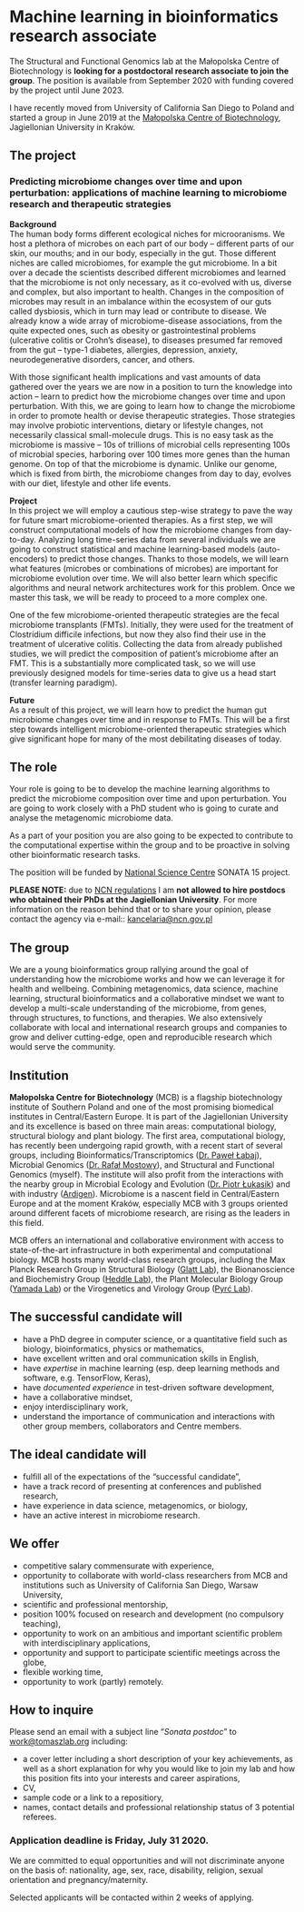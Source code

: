 # Machine learning in bioinformatics research associate

The Structural and Functional Genomics lab at the Małopolska Centre of Biotechnology is **looking for a postdoctoral research associate to join the group**. The position is available from September 2020 with funding covered by the project until June 2023.

I have recently moved from University of California San Diego to Poland and started a group in June 2019 at the [Małopolska Centre of Biotechnology](https://mcb.uj.edu.pl/), Jagiellonian University in Kraków.  


## The project

### Predicting microbiome changes over time and upon perturbation: applications of machine learning to microbiome research and therapeutic strategies

__Background__  
The human body forms different ecological niches for microoranisms. We host a plethora of microbes on each part of our body – different parts of our skin, our mouths; and in our body, especially in the gut. Those different niches are called microbiomes, for example the gut microbiome. In a bit over a decade the scientists described different microbiomes and learned that the microbiome is not only necessary, as it co-evolved with us, diverse and complex, but also important to health. Changes in the composition of microbes may result in an imbalance within the ecosystem of our guts called dysbiosis, which in turn may lead or contribute to disease. We already know a wide array of microbiome-disease associations, from the quite expected ones, such as obesity or gastrointestinal problems (ulcerative colitis or Crohn’s disease), to diseases presumed far removed from the gut – type-1 diabetes, allergies, depression, anxiety, neurodegenerative disorders, cancer, and others.  
    
With those significant health implications and vast amounts of data gathered over the years we are now in a position to turn the knowledge into action – learn to predict how the microbiome changes over time and upon perturbation. With this, we are going to learn how to change the microbiome in order to promote health or devise therapeutic strategies. Those strategies may involve probiotic interventions, dietary or lifestyle changes, not necessarily classical small-molecule drugs. This is no easy task as the microbiome is massive – 10s of trillions of microbial cells representing 100s of microbial species, harboring over 100 times more genes than the human genome. On top of that the microbiome is dynamic. Unlike our genome, which is fixed from birth, the microbiome changes from day to day, evolves with our diet, lifestyle and other life events.  
     
__Project__  
In this project we will employ a cautious step-wise strategy to pave the way for future smart microbiome-oriented therapies. As a first step, we will construct computational models of how the microbiome changes from day-to-day. Analyzing long time-series data from several individuals we are going to construct statistical and machine learning-based models (auto-encoders) to predict those changes. Thanks to those models, we will learn what features (microbes or combinations of microbes) are important for microbiome evolution over time. We will also better learn which specific algorithms and neural network architectures work for this problem. Once we master this task, we will be ready to proceed to a more complex one.

One of the few microbiome-oriented therapeutic strategies are the fecal microbiome transplants (FMTs). Initially, they were used for the treatment of Clostridium difficile infections, but now they also find their use in the treatment of ulcerative colitis. Collecting the data from already published studies, we will predict the composition of patient’s microbiome after an FMT. This is a substantially more complicated task, so we will use previously designed models for time-series data to give us a head start (transfer learning paradigm).
    
__Future__  
As a result of this project, we will learn how to predict the human gut microbiome changes over time and in response to FMTs. This will be a first step towards intelligent microbiome-oriented therapeutic strategies which give significant hope for many of the most debilitating diseases of today.

## The role
Your role is going to be to develop the machine learning algorithms to predict the microbiome composition over time and upon perturbation. You are going to work closely with a PhD student who is going to curate and analyse the metagenomic microbiome data.  

As a part of your position you are also going to be expected to contribute to the computational expertise within the group and to be proactive in solving other bioinformatic research tasks.

The position will be funded by [National Science Centre](https://www.ncn.gov.pl/?language=en) SONATA 15 project.  
  
**PLEASE NOTE:** due to [NCN regulations](https://www.ncn.gov.pl/sites/default/files/pliki/uchwaly-rady/2019/uchwala90_2019-zal1.pdf) I am __not allowed to hire postdocs who obtained their PhDs at the Jagiellonian University__. For more information on the reason behind that or to share your opinion, please contact the agency via e-mail:: [kancelaria@ncn.gov.pl](mailto:kancelaria@ncn.gov.pl)

## The group

We are a young bioinformatics group rallying around the goal of understanding how the microbiome works and how we can leverage it for health and wellbeing. Combining metagenomics, data science, machine learning, structural bioinformatics and a collaborative mindset we want to develop a multi-scale understanding of the microbiome, from genes, through structures, to functions, and therapies. We also extensively collaborate with local and international research groups and companies to grow and deliver cutting-edge, open and reproducible research which would serve the community.  

## Institution

**Małopolska Centre for Biotechnology** (MCB) is a flagship biotechnology institute of Southern Poland and one of the most promising biomedical institutes in Central/Eastern Europe. It is part of the Jagiellonian University and its excellence is based on three main areas: computational biology, structural biology and plant biology. The first area, computational biology, has recently been undergoing rapid growth, with a recent start of several groups, including Bioinformatics/Transcriptomics ([Dr. Paweł Łabaj](https://scholar.google.pl/citations?hl=en&user=al6BDt8AAAAJ&view_op=list_works&sortby=pubdate)), Microbial Genomics ([Dr. Rafał Mostowy](https://mostowylab.com)), and Structural and Functional Genomics (myself). The institute will also profit from the interactions with the nearby group in Microbial Ecology and Evolution ([Dr. Piotr Łukasik](https://scholar.google.com/citations?user=nqaO1yUAAAAJ&hl=en)) and with industry ([Ardigen](https://ardigen.com)). Microbiome is a nascent field in Central/Eastern Europe and at the moment Kraków, especially MCB with 3 groups oriented around different facets of microbiome research, are rising as the leaders in this field.

MCB offers an international and collaborative environment with access to state-of-the-art infrastructure in both experimental and computational biology. MCB hosts many world-class research groups, including the Max Planck Research Group in Structural Biology ([Glatt Lab](http://glatt-lab.pl/)), the Bionanoscience and Biochemistry Group ([Heddle Lab](http://www.heddlelab.org/)), the Plant Molecular Biology Group ([Yamada Lab](https://mcb.uj.edu.pl/plant-molecular-biology-laboratory)) or the Virogenetics and Virology Group ([Pyrć Lab](http://virogenetics.info/)).


## The successful candidate will

*   have a PhD degree in computer science, or a quantitative field such as biology, bioinformatics, physics or mathematics,
*   have excellent written and oral communication skills in English,
*   have _expertise_ in machine learning (esp. deep learning methods and software, e.g. TensorFlow, Keras),
*   have _documented experience_ in test-driven software development,
*   have a collaborative mindset,
*   enjoy interdisciplinary work,
*   understand the importance of communication and interactions with other group members, collaborators and Centre members.


## The ideal candidate will

*   fulfill all of the expectations of the “successful candidate”,
*   have a track record of presenting at conferences and published research,
*   have experience in data science, metagenomics, or biology,
*   have an active interest in microbiome research.


## We offer

*   competitive salary commensurate with experience,
*   opportunity to collaborate with world-class researchers from MCB and institutions such as University of California San Diego, Warsaw University,
*   scientific and professional mentorship,
*   position 100% focused on research and development (no compulsory teaching),
*   opportunity to work on an ambitious and important scientific problem with interdisciplinary applications,
*   opportunity and support to participate scientific meetings across the globe,
*   flexible working time,
*   opportunity to work (partly) remotely.


## How to inquire

Please send an email with a subject line “_Sonata postdoc_” to [work@tomaszlab.org](mailto:work@tomaszlab.org) including:

*   a cover letter including a short description of your key achievements, as well as a short explanation for why you would like to join my lab and how this position fits into your interests and career aspirations,
*   CV,
*   sample code or a link to a repositiory,
*   names, contact details and professional relationship status of 3 potential referees.  

<!--
Please include the following statement in your application: “I hereby authorize you to process my personal data included in my job application for the needs of the recruitment process (in accordance with the Act of 29 August 1997 on the protection of personal data, Dz. U. No 133, item. 883, as amended)”.
-->
### **Application deadline is Friday, July 31 2020.**

We are committed to equal opportunities and will not discriminate anyone on the basis of: nationality, age, sex, race, disability, religion, sexual orientation and pregnancy/maternity.

<!--
The recruitment will be carried out in 2 steps. Selected applicants will be interviewed after the application deadline has passed.
-->
Selected applicants will be contacted within 2 weeks of applying.
